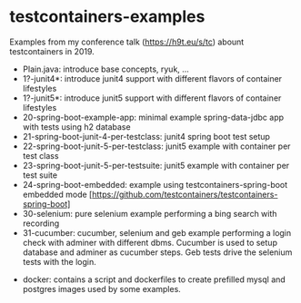 # testcontainers-examples
Examples from my conference talk (https://h9t.eu/s/tc) abount testcontainers in 2019.


+ Plain.java: introduce base concepts, ryuk, ...
+ 1?-junit4*: introduce junit4 support with different flavors of container lifestyles  
+ 1?-junit5*: introduce junit5 support with different flavors of container lifestyles
+ 20-spring-boot-example-app: minimal example spring-data-jdbc app with tests using h2 database 
+ 21-spring-boot-junit-4-per-testclass: junit4 spring boot test setup 
+ 22-spring-boot-junit-5-per-testclass: junit5 example with container per test class
+ 23-spring-boot-junit-5-per-testsuite: junit5 example with container per test suite
+ 24-spring-boot-embedded: example using testcontainers-spring-boot embedded mode [https://github.com/testcontainers/testcontainers-spring-boot]
+ 30-selenium: pure selenium example performing a bing search with recording
+ 31-cucumber: cucumber, selenium and geb example performing a login check with 
adminer with different dbms. Cucumber is used to setup database and 
adminer as cucumber steps. Geb tests drive the selenium tests with the login.
* docker: contains a script and dockerfiles to create prefilled mysql and postgres images used by some examples. 